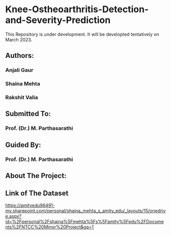 # Knee-Ostheoarthritis-Detection-and-Severity-Prediction
This Repository is under development. It will be developted tentatively on March 2023.
## Authors:
### Anjali Gaur
### Shaina Mehta
### Rakshit Valia
## Submitted To:
### Prof. (Dr.) M. Parthasarathi
## Guided By:
### Prof. (Dr.) M. Parthasarathi
## About The Project:
## Link of The Dataset
https://amityedu96491-my.sharepoint.com/personal/shaina_mehta_s_amity_edu/_layouts/15/onedrive.aspx?id=%2Fpersonal%2Fshaina%5Fmehta%5Fs%5Famity%5Fedu%2FDocuments%2FNTCC%20Minor%20Project&ga=1

